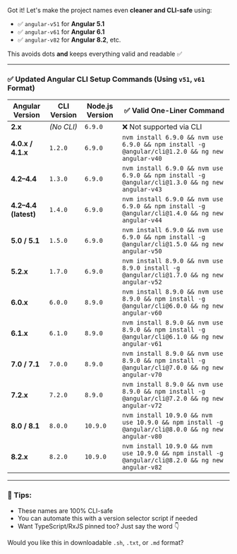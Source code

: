  Got it! Let's make the project names even **cleaner and CLI-safe** using:

- ✅ `angular-v51` for **Angular 5.1**
- ✅ `angular-v61` for **Angular 6.1**
- ✅ `angular-v82` for **Angular 8.2**, etc.

This avoids dots **and** keeps everything valid and readable ✅

---

### ✅ Updated Angular CLI Setup Commands (Using `v51`, `v61` Format)

| Angular Version   | CLI Version | Node.js Version | ✅ Valid One-Liner Command |
|-------------------|-------------|------------------|-----------------------------|
| **2.x**           | *(No CLI)*  | `6.9.0`          | ❌ Not supported via CLI |
| **4.0.x / 4.1.x** | `1.2.0`     | `6.9.0`          | `nvm install 6.9.0 && nvm use 6.9.0 && npm install -g @angular/cli@1.2.0 && ng new angular-v40` |
| **4.2–4.4**       | `1.3.0`     | `6.9.0`          | `nvm install 6.9.0 && nvm use 6.9.0 && npm install -g @angular/cli@1.3.0 && ng new angular-v43` |
| **4.2–4.4 (latest)** | `1.4.0`  | `6.9.0`          | `nvm install 6.9.0 && nvm use 6.9.0 && npm install -g @angular/cli@1.4.0 && ng new angular-v44` |
| **5.0 / 5.1**     | `1.5.0`     | `6.9.0`          | `nvm install 6.9.0 && nvm use 6.9.0 && npm install -g @angular/cli@1.5.0 && ng new angular-v50` |
| **5.2.x**         | `1.7.0`     | `6.9.0`          | `nvm install 8.9.0 && nvm use 8.9.0 install -g @angular/cli@1.7.0 && ng new angular-v52` |
| **6.0.x**         | `6.0.0`     | `8.9.0`          | `nvm install 8.9.0 && nvm use 8.9.0 && npm install -g @angular/cli@6.0.0 && ng new angular-v60` |
| **6.1.x**         | `6.1.0`     | `8.9.0`          | `nvm install 8.9.0 && nvm use 8.9.0 && npm install -g @angular/cli@6.1.0 && ng new angular-v61` |
| **7.0 / 7.1**     | `7.0.0`     | `8.9.0`          | `nvm install 8.9.0 && nvm use 8.9.0 && npm install -g @angular/cli@7.0.0 && ng new angular-v70` |
| **7.2.x**         | `7.2.0`     | `8.9.0`          | `nvm install 8.9.0 && nvm use 8.9.0 && npm install -g @angular/cli@7.2.0 && ng new angular-v72` |
| **8.0 / 8.1**     | `8.0.0`     | `10.9.0`         | `nvm install 10.9.0 && nvm use 10.9.0 && npm install -g @angular/cli@8.0.0 && ng new angular-v80` |
| **8.2.x**         | `8.2.0`     | `10.9.0`         | `nvm install 10.9.0 && nvm use 10.9.0 && npm install -g @angular/cli@8.2.0 && ng new angular-v82` |

---

### 🧠 Tips:
- These names are 100% CLI-safe
- You can automate this with a version selector script if needed
- Want TypeScript/RxJS pinned too? Just say the word 👇

Would you like this in downloadable `.sh`, `.txt`, or `.md` format?